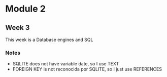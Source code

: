 # Module 2

## Week 3

This week is a Database engines and SQL

### Notes
- SQLITE does not have variable date, so I use TEXT
- FOREIGN KEY is not reconocida por SQLITE, so I just use REFERENCES